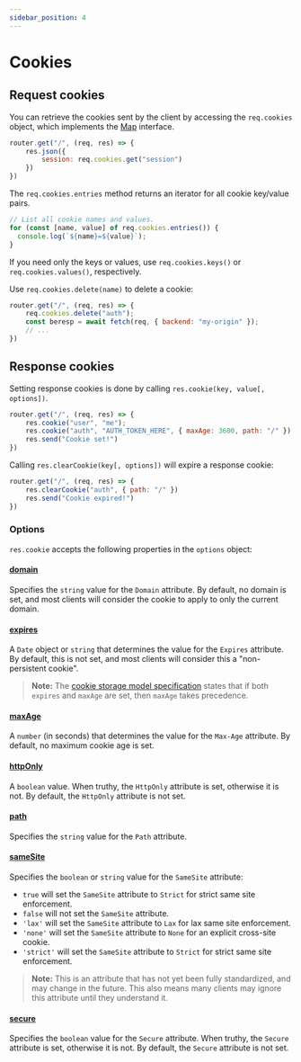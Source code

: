 ```yaml
---
sidebar_position: 4
---
```


# Cookies

## Request cookies

You can retrieve the cookies sent by the client by accessing the `req.cookies` object, which implements the [Map](https://developer.mozilla.org/en-US/docs/Web/JavaScript/Reference/Global_Objects/Map) interface.

```javascript
router.get("/", (req, res) => {
    res.json({
        session: req.cookies.get("session")
    })
})
```

The `req.cookies.entries` method returns an iterator for all cookie key/value pairs.

```javascript
// List all cookie names and values.
for (const [name, value] of req.cookies.entries()) {
  console.log(`${name}=${value}`);
}
```

If you need only the keys or values, use `req.cookies.keys()` or `req.cookies.values()`, respectively.

Use `req.cookies.delete(name)` to delete a cookie:

```javascript
router.get("/", (req, res) => {
    req.cookies.delete("auth");
    const beresp = await fetch(req, { backend: "my-origin" });
    // ...
})
```

## Response cookies

Setting response cookies is done by calling `res.cookie(key, value[, options])`.

```javascript
router.get("/", (req, res) => {
    res.cookie("user", "me");
    res.cookie("auth", "AUTH_TOKEN_HERE", { maxAge: 3600, path: "/" })
    res.send("Cookie set!")
})
```

Calling `res.clearCookie(key[, options])` will expire a response cookie:

```javascript
router.get("/", (req, res) => {
    res.clearCookie("auth", { path: "/" })
    res.send("Cookie expired!")
})
```

### Options

`res.cookie` accepts the following properties in the `options` object:

#### [domain](https://tools.ietf.org/html/rfc6265#section-5.2.3)

Specifies the `string` value for the `Domain` attribute. By default, no domain is set, and most clients will consider the cookie to apply to only the current domain.

#### [expires](https://tools.ietf.org/html/rfc6265#section-5.2.1)

A `Date` object or `string` that determines the value for the `Expires` attribute. By default, this is not set, and most clients will consider this a "non-persistent cookie".

> **Note:** The [cookie storage model specification](https://tools.ietf.org/html/rfc6265#section-5.3) states that if both `expires` and
`maxAge` are set, then `maxAge` takes precedence.

#### [maxAge](https://tools.ietf.org/html/rfc6265#section-5.2.2)

A `number` (in seconds) that determines the value for the `Max-Age` attribute. By default, no maximum cookie age is set.

#### [httpOnly](https://tools.ietf.org/html/rfc6265#section-5.2.6)

A `boolean` value. When truthy, the `HttpOnly` attribute is set, otherwise it is not. By default, the `HttpOnly` attribute is not set.

#### [path](https://tools.ietf.org/html/rfc6265#section-5.2.4)

Specifies the `string` value for the `Path` attribute. 

#### [sameSite](https://datatracker.ietf.org/doc/html/draft-ietf-httpbis-rfc6265bis-09#section-5.4.7)

Specifies the `boolean` or `string` value for the `SameSite` attribute:

  - `true` will set the `SameSite` attribute to `Strict` for strict same site enforcement.
  - `false` will not set the `SameSite` attribute.
  - `'lax'` will set the `SameSite` attribute to `Lax` for lax same site enforcement.
  - `'none'` will set the `SameSite` attribute to `None` for an explicit cross-site cookie.
  - `'strict'` will set the `SameSite` attribute to `Strict` for strict same site enforcement.

> **Note:** This is an attribute that has not yet been fully standardized, and may change in the future.
This also means many clients may ignore this attribute until they understand it.

#### [secure](https://tools.ietf.org/html/rfc6265#section-5.2.5)

Specifies the `boolean` value for the `Secure` attribute. When truthy, the `Secure` attribute is set, otherwise it is not. By default, the `Secure` attribute is not set.
